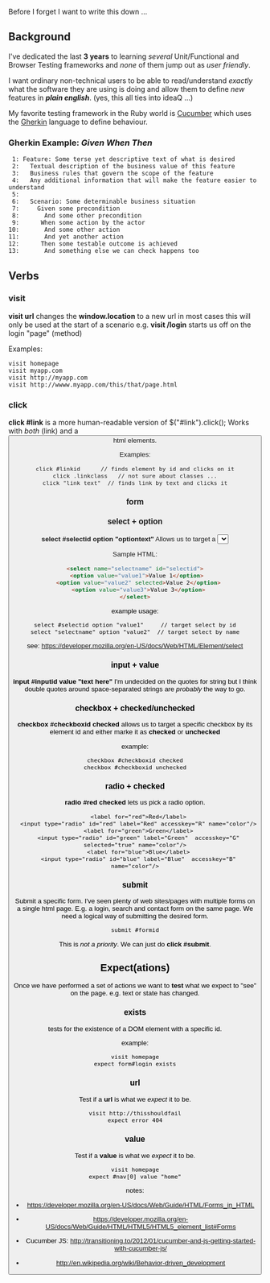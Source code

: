 Before I forget I want to write this down ...

## Background

I've dedicated the last **3 years** to learning *several* Unit/Functional and 
Browser Testing frameworks and *none* of them jump out as *user friendly*.

I want ordinary non-technical users to be able to read/understand *exactly*
what the software they are using is doing and allow them to define 
*new* features in ***plain english***. (yes, this all ties into ideaQ ...)

My favorite testing framework in the Ruby world is 
[Cucumber](http://cukes.info/) which uses the 
[Gherkin](https://github.com/cucumber/cucumber/wiki/Gherkin) language 
to define behaviour. 

### Gherkin Example: *Given When Then*

```
 1: Feature: Some terse yet descriptive text of what is desired
 2:   Textual description of the business value of this feature
 3:   Business rules that govern the scope of the feature
 4:   Any additional information that will make the feature easier to understand
 5: 
 6:   Scenario: Some determinable business situation
 7:     Given some precondition
 8:       And some other precondition
 9:      When some action by the actor
10:       And some other action
11:       And yet another action
12:      Then some testable outcome is achieved
13:       And something else we can check happens too
```


## Verbs

### visit

**visit url** changes the **window.location** to a new url
in most cases this will only be used at the start of a scenario
e.g. **visit /login** starts us off on the login "page" (method)

Examples:
```
visit homepage
visit myapp.com
visit http://myapp.com
visit http://wwww.myapp.com/this/that/page.html
```

### click

**click #link** is a more human-readable version of $("#link").click();
Works with *both* **<a>** (link) and a **<button>** html elements.

Examples:
```
click #linkid      // finds element by id and clicks on it
click .linkclass   // not sure about classes ...
click "link text"  // finds link by text and clicks it
```

### form 

### select + option

**select #selectid option "optiontext"**
Allows us to target a **<select>** based on its **name** and/or **id**.
(as usual I prefer to use ids because they are unique)

Sample HTML:

```html
<select name="selectname" id="selectid">
  <option value="value1">Value 1</option> 
  <option value="value2" selected>Value 2</option>
  <option value="value3">Value 3</option>
</select>
```

example usage:
```
select #selectid option "value1"     // target select by id
select "selectname" option "value2"  // target select by name
```

see: https://developer.mozilla.org/en-US/docs/Web/HTML/Element/select

### input + value

**input #inputid value "text here"** I'm undecided on the quotes for string
but I think double quotes around space-separated strings are 
*probably* the way to go.

### checkbox + checked/unchecked

**checkbox #checkboxid checked** allows us to target a specific checkbox
by its element id and either marke it as **checked** or **unchecked**

example:
```
checkbox #checkboxid checked
checkbox #checkboxid unchecked
```

### radio + checked

**radio #red checked** lets us pick a radio option.

```
  <label for="red">Red</label>
  <input type="radio" id="red" label="Red" accesskey="R" name="color"/>
  <label for="green">Green</label>
  <input type="radio" id="green" label="Green"  accesskey="G" selected="true" name="color"/>
  <label for="blue">Blue</label>
  <input type="radio" id="blue" label="Blue"  accesskey="B" name="color"/>
```



### submit

Submit a specific form.
I've seen plenty of web sites/pages with multiple forms on a single html page.
E.g. a login, search and contact form on the same page.
We need a logical way of submitting the desired form.

```
submit #formid
```
This is *not a priority*. We can just do **click #submit**.


## Expect(ations)

Once we have performed a set of actions we want to **test** what we expect
to "see" on the page. e.g. text or state has changed.

### exists

tests for the existence of a DOM element with a specific id.

example:
```
visit homepage
expect form#login exists
```
### url

Test if a **url** is what we *expect* it to be.

```
visit http://thisshouldfail
expect error 404
```


### value

Test if a **value** is what we *expect* it to be.

```
visit homepage
expect #nav[0] value "home"
```


notes:
- https://developer.mozilla.org/en-US/docs/Web/Guide/HTML/Forms_in_HTML
- https://developer.mozilla.org/en-US/docs/Web/Guide/HTML/HTML5/HTML5_element_list#Forms


- Cucumber JS: http://transitioning.to/2012/01/cucumber-and-js-getting-started-with-cucumber-js/
- http://en.wikipedia.org/wiki/Behavior-driven_development